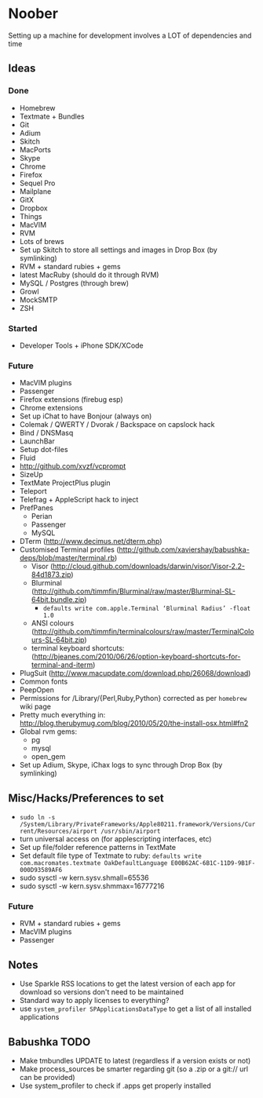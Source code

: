 # Noober

Setting up a machine for development involves a LOT of dependencies and time

## Ideas

### Done

* Homebrew
* Textmate + Bundles
* Git
* Adium
* Skitch
* MacPorts
* Skype
* Chrome
* Firefox
* Sequel Pro
* Mailplane
* GitX
* Dropbox
* Things
* MacVIM
* RVM
* Lots of brews
* Set up Skitch to store all settings and images in Drop Box (by
  symlinking)
* RVM + standard rubies + gems
* latest MacRuby (should do it through RVM)
* MySQL / Postgres (through brew)
* Growl
* MockSMTP
* ZSH

### Started

* Developer Tools + iPhone SDK/XCode

### Future
* MacVIM plugins
* Passenger
* Firefox extensions (firebug esp)
* Chrome extensions
* Set up iChat to have Bonjour (always on)
* Colemak / QWERTY / Dvorak / Backspace on capslock hack
* Bind / DNSMasq
* LaunchBar
* Setup dot-files
* Fluid
* http://github.com/xvzf/vcprompt
* SizeUp
* TextMate ProjectPlus plugin
* Teleport
* Telefrag + AppleScript hack to inject
* PrefPanes
  * Perian
  * Passenger
  * MySQL
* DTerm (http://www.decimus.net/dterm.php)
* Customised Terminal profiles (http://github.com/xaviershay/babushka-deps/blob/master/terminal.rb)
  * Visor (http://cloud.github.com/downloads/darwin/visor/Visor-2.2-84d1873.zip)
  * Blurminal (http://github.com/timmfin/Blurminal/raw/master/Blurminal-SL-64bit.bundle.zip)
    * `defaults write com.apple.Terminal ‘Blurminal Radius’ -float 1.0`
  * ANSI colours (http://github.com/timmfin/terminalcolours/raw/master/TerminalColours-SL-64bit.zip)
  * terminal keyboard shortcuts: (http://bjeanes.com/2010/06/26/option-keyboard-shortcuts-for-terminal-and-iterm)
* PlugSuit (http://www.macupdate.com/download.php/26068/download)
* Common fonts
* PeepOpen
* Permissions for /Library/{Perl,Ruby,Python} corrected as per `homebrew` wiki page
* Pretty much everything in: http://blog.therubymug.com/blog/2010/05/20/the-install-osx.html#fn2
* Global rvm gems:
  * pg
  * mysql
  * open\_gem
* Set up Adium, Skype, iChax logs to sync through Drop Box (by
  symlinking)

## Misc/Hacks/Preferences to set

* `sudo ln -s /System/Library/PrivateFrameworks/Apple80211.framework/Versions/Current/Resources/airport /usr/sbin/airport`
* turn universal access on (for applescripting interfaces, etc)
* Set up file/folder reference patterns in TextMate
* Set default file type of Textmate to ruby: `defaults write com.macromates.textmate OakDefaultLanguage E00B62AC-6B1C-11D9-9B1F-000D93589AF6`
* sudo sysctl -w kern.sysv.shmall=65536
* sudo sysctl -w kern.sysv.shmmax=16777216

### Future
* RVM + standard rubies + gems
* MacVIM plugins
* Passenger

## Notes

* Use Sparkle RSS locations to get the latest version of each app for download so versions don't need to be maintained
* Standard way to apply licenses to everything?
* use `system_profiler SPApplicationsDataType` to get a list of all installed applications

## Babushka TODO

* Make tmbundles UPDATE to latest (regardless if a version exists or not)
* Make process_sources be smarter regarding git (so a .zip or a git:// url can be provided)
* Use system_profiler to check if .apps get properly installed
